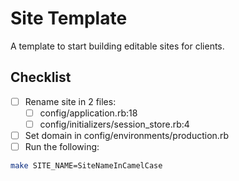 # Site Template

A template to start building editable sites for clients.

## Checklist

- [ ] Rename site in 2 files:
  - [ ] config/application.rb:18
  - [ ] config/initializers/session_store.rb:4
- [ ] Set domain in config/environments/production.rb
- [ ] Run the following:
```bash
make SITE_NAME=SiteNameInCamelCase
```

